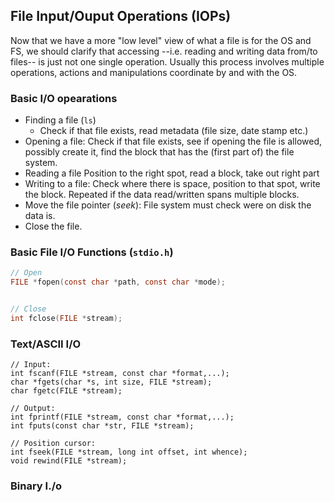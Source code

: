 
## File Input/Ouput Operations (IOPs)
Now that we have a more "low level" view of what a file is for the OS and FS, we should clarify that accessing --i.e. reading and writing data from/to files-- is just not one single operation.
Usually this process involves multiple operations, actions and manipulations coordinate by and with the OS.

### Basic I/O opearations
   - Finding a file (`ls`)
     - Check if that file exists, read metadata (file size, date stamp etc.)
   - Opening a file:
      Check if that file exists, see if opening the file is allowed, possibly create it, find the block that has the (first part of) the file system.
   - Reading a file
       Position to the right spot, read a block, take out right part
   - Writing to a file:
      Check where there is space, position to that spot, write the block. Repeated if the data read/written spans multiple blocks.
   - Move the file pointer (*seek*):
      File system must check were on disk the data is.
   - Close the file.


### Basic File I/O Functions (`stdio.h`)

```C
// Open
FILE *fopen(const char *path, const char *mode);


// Close
int fclose(FILE *stream);
```

### Text/ASCII I/O
```
// Input:
int fscanf(FILE *stream, const char *format,...);
char *fgets(char *s, int size, FILE *stream);
char fgetc(FILE *stream);

// Output:
int fprintf(FILE *stream, const char *format,...);
int fputs(const char *str, FILE *stream);

// Position cursor:
int fseek(FILE *stream, long int offset, int whence);
void rewind(FILE *stream);
```

### Binary I./o


